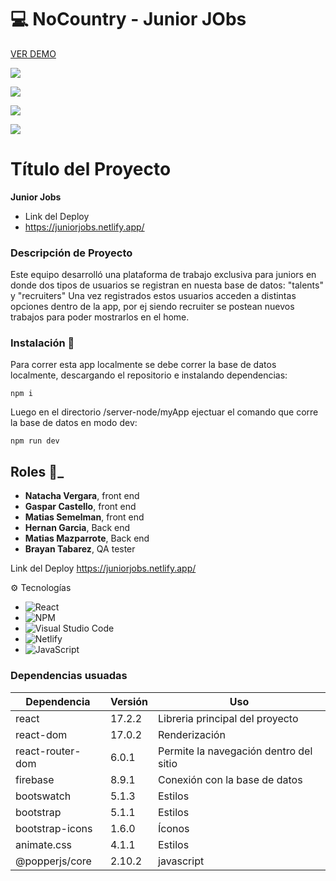 # :computer: NoCountry - Junior JObs 


[VER DEMO](https://juniorjobs.netlify.app "demo") 

![](https://firebasestorage.googleapis.com/v0/b/portfolio-c32fd.appspot.com/o/noCountry%2Flogin.png?alt=media&token=ef9acceb-3615-432b-8341-a181705f7dfe)

![](https://firebasestorage.googleapis.com/v0/b/portfolio-c32fd.appspot.com/o/noCountry%2Fregister.png?alt=media&token=22737284-4d5c-415c-9b9d-9e6caa7a2108)

![](https://firebasestorage.googleapis.com/v0/b/portfolio-c32fd.appspot.com/o/noCountry%2Ffqa.png?alt=media&token=e4730eb9-c1d3-4b99-8030-2d7da14421a6)

![](https://firebasestorage.googleapis.com/v0/b/portfolio-c32fd.appspot.com/o/noCountry%2FtalentCard.png?alt=media&token=f8d90ea2-4d91-466b-b6d8-382cb72cf885)

# Título del Proyecto
**Junior Jobs**
* Link del Deploy 
* https://juniorjobs.netlify.app/

### Descripción de Proyecto
Este equipo desarrolló una plataforma de trabajo exclusiva para juniors en donde dos tipos de usuarios se registran en nuesta base de datos: "talents" y "recruiters"
Una vez registrados estos usuarios acceden a distintas opciones dentro de la app, por ej siendo recruiter se postean nuevos trabajos para poder mostrarlos en el home.  

### Instalación 🔧

Para correr esta app localmente se debe correr la base de datos localmente, descargando el repositorio e instalando dependencias: 
```
npm i
```
Luego en el directorio /server-node/myApp ejectuar el comando que corre la base de datos en modo dev: 
```
npm run dev
```



## Roles 🚀_
* **Natacha Vergara**, front end
* **Gaspar Castello**, front end 
* **Matias Semelman**, front end 
* **Hernan Garcia**, Back end
* **Matias Mazparrote**, Back end
* **Brayan Tabarez**, QA tester

Link del Deploy 
https://juniorjobs.netlify.app/

:gear: Tecnologías

- ![React](https://img.shields.io/badge/react-%2320232a.svg?style=for-the-badge&logo=react&logoColor=%2361DAFB)
- ![NPM](https://img.shields.io/badge/NPM-%23000000.svg?style=for-the-badge&logo=npm&logoColor=white)
- ![Visual Studio Code](https://img.shields.io/badge/Visual%20Studio%20Code-0078d7.svg?style=for-the-badge&logo=visual-studio-code&logoColor=white)
- ![Netlify](https://img.shields.io/badge/netlify-%23000000.svg?style=for-the-badge&logo=netlify&logoColor=#00C7B7)
- ![JavaScript](https://img.shields.io/badge/javascript-%23323330.svg?style=for-the-badge&logo=javascript&logoColor=%23F7DF1E)


### Dependencias usuadas


|  Dependencia |  Versión   | Uso  |
| ------------ | ------------ | ------------ |
| react  | 17.2.2   |  Libreria principal del proyecto   |
| react-dom  | 17.0.2   |  Renderización  |
| react-router-dom  |  6.0.1  | Permite la navegación dentro del sitio |
|  firebase | 8.9.1  | Conexión con la base de datos|
| bootswatch | 5.1.3  | Estilos|
| bootstrap  |  5.1.1 | Estilos|
|  bootstrap-icons | 1.6.0  | Íconos|
|  animate.css | 4.1.1  | Estilos|
| @popperjs/core  |  2.10.2 | javascript|





